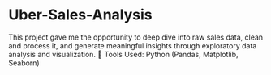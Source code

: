 # Uber-Sales-Analysis
This project gave me the opportunity to deep dive into raw sales data, clean and process it, and generate meaningful insights through exploratory data analysis and visualization.  🔹 Tools Used: Python (Pandas, Matplotlib, Seaborn)
